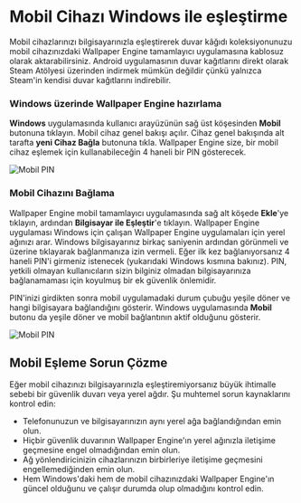 # Mobil Cihazı Windows ile eşleştirme

Mobil cihazlarınızı bilgisayarınızla eşleştirerek duvar kâğıdı koleksiyonunuzu mobil cihazınızdaki Wallpaper Engine tamamlayıcı uygulamasına kablosuz olarak aktarabilirsiniz. Android uygulamasının duvar kağıtlarını direkt olarak Steam Atölyesi üzerinden indirmek mümkün değildir çünkü yalnızca Steam'in kendisi duvar kağıtlarını indirebilir.

### Windows üzerinde Wallpaper Engine hazırlama

**Windows** uygulamasında kullanıcı arayüzünün sağ üst köşesinden **Mobil** butonuna tıklayın. Mobil cihaz genel bakışı açılır. Cihaz genel bakışında alt tarafta **yeni Cihaz Bağla** butonuna tıkla. Wallpaper Engine size, bir mobil cihaz eşlemek için kullanabileceğin 4 haneli bir PIN gösterecek.

![Mobil PIN](/img/faq/mobile_pin.gif)

### Mobil Cihazını Bağlama

Wallpaper Engine mobil tamamlayıcı uygulamasında sağ alt köşede **Ekle**'ye tıklayın, ardından **Bilgisayar ile Eşleştir**'e tıklayın. Wallpaper Engine uygulaması Windows için çalışan Wallpaper Engine uygulamaları için yerel ağınızı arar. Windows bilgisayarınız birkaç saniyenin ardından görünmeli ve üzerine tıklayarak bağlanmanıza izin vermeli. Eğer ilk kez bağlanıyorsanız 4 haneli PIN'i girmeniz istenecek (yukarıdaki Windows kısmına bakınız). PIN, yetkili olmayan kullanıcıların sizin bilginiz olmadan bilgisayarınıza bağlanamaması için koyulmuş bir ek güvenlik önlemidir.

PIN'inizi girdikten sonra mobil uygulamadaki durum çubuğu yeşile döner ve hangi bilgisayara bağlandığını gösterir. Windows uygulamasında **Mobil** butonu da yeşile döner ve mobil bağlantının aktif olduğunu gösterir.

![Mobil PIN](/img/faq/mobile_pair.gif)

## Mobil Eşleme Sorun Çözme

Eğer mobil cihazınızı bilgisayarınızla eşleştiremiyorsanız büyük ihtimalle sebebi bir güvenlik duvarı veya yerel ağdır. Şu muhtemel sorun kaynaklarını kontrol edin:

* Telefonunuzun ve bilgisayarınızın aynı yerel ağa bağlandığından emin olun.
* Hiçbir güvenlik duvarının Wallpaper Engine'ın yerel ağınızla iletişime geçmesine engel olmadığından emin olun.
* Ağ yönlendiricinizin cihazlarınızın birbirleriye iletişime geçmesini engellemediğinden emin olun.
* Hem Windows'daki hem de mobil cihazınızdaki Wallpaper Engine'ın güncel olduğunu ve çalışır durumda olup olmadığını kontrol edin.
